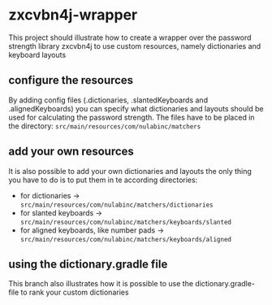 # zxcvbn4j-wrapper
This project should illustrate how to create a wrapper over the password strength library zxcvbn4j to use custom resources, namely dictionaries and keyboard layouts

## configure the resources
By adding config files (.dictionaries, .slantedKeyboards and .alignedKeyboards) you can specify what dictionaries and layouts should be used for calculating the password strength.
The files have to be placed in the directory:  `src/main/resources/com/nulabinc/matchers`

## add your own resources
It is also possible to add your own dictionaries and layouts the only thing you have to do is to put them in te according directories:

* for dictionaries -> `src/main/resources/com/nulabinc/matchers/dictionaries`
* for slanted keyboards -> `src/main/resources/com/nulabinc/matchers/keyboards/slanted`
* for aligned keyboards, like number pads -> `src/main/resources/com/nulabinc/matchers/keyboards/aligned`

## using the dictionary.gradle file
This branch also illustrates how it is possible to use the dictionary.gradle-file to rank your custom dictionaries